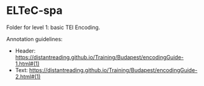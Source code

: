 # ELTeC-spa
Folder for level 1: basic TEI Encoding.

Annotation guidelines:

- Header: <https://distantreading.github.io/Training/Budapest/encodingGuide-1.html#(1)>
- Text: <https://distantreading.github.io/Training/Budapest/encodingGuide-2.html#(1)>